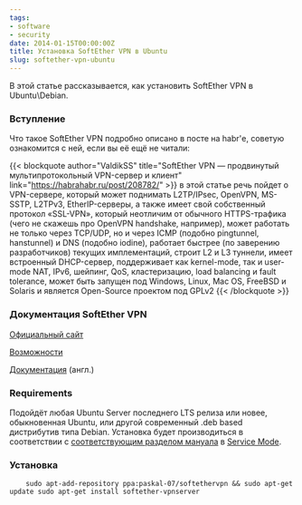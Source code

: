 ```yaml
---
tags:
- software
- security
date: 2014-01-15T00:00:00Z
title: Установка SoftEther VPN в Ubuntu
slug: softether-vpn-ubuntu
---
```


В этой статье рассказывается, как установить SoftEther VPN в Ubuntu\Debian.

<!--more-->

### Вступление

Что такое SoftEther VPN подробно описано в посте на habr'е, советую ознакомится с ней, если вы её ещё не читали:

{{< blockquote author="ValdikSS" title="SoftEther VPN — продвинутый мультипротокольный VPN-сервер и клиент" link="https://habrahabr.ru/post/208782/" >}}
в этой статье речь пойдет о VPN-сервере, который может поднимать L2TP/IPsec, OpenVPN, MS-SSTP, L2TPv3, EtherIP-серверы, а также имеет свой собственный протокол «SSL-VPN», который неотличим от обычного HTTPS-трафика (чего не скажешь про OpenVPN handshake, например), может работать не только через TCP/UDP, но и через ICMP (подобно pingtunnel, hanstunnel) и DNS (подобно iodine), работает быстрее (по заверению разработчиков) текущих имплементаций, строит L2 и L3 туннели, имеет встроенный DHCP-сервер, поддерживает как kernel-mode, так и user-mode NAT, IPv6, шейпинг, QoS, кластеризацию, load balancing и fault tolerance, может быть запущен под Windows, Linux, Mac OS, FreeBSD и Solaris и является Open-Source проектом под GPLv2
{{< /blockquote >}}

### Документация SoftEther VPN

[Официальный сайт](https://www.softether.org/ "SoftEther VPN Project — SoftEther VPN Project")

[Возможности](https://www.softether.org/3-spec "Specification — SoftEther VPN Project")

[Документация](https://www.softether.org/4-docs/1-manual "SoftEther VPN Manual — SoftEther VPN Project") (англ.)

### Requirements

Подойдёт любая Ubuntu Server последнего LTS релиза или новее, обыкновенная Ubuntu, или другой современный .deb based дистрибутив типа Debian. Установка будет производиться в соответствии с [соответствующим разделом мануала](https://www.softether.org/4-docs/1-manual/7._Installing_SoftEther_VPN_Server/7.3_Install_on_Linux_and_Initial_Configurations "7.3 Install on Linux and Initial Configurations — SoftEther VPN Project") в [Service Mode](https://www.softether.org/4-docs/1-manual/3._SoftEther_VPN_Server_Manual/3.2_Operating_Modes "3.2 Operating Modes — SoftEther VPN Project").

### Установка

        sudo apt-add-repository ppa:paskal-07/softethervpn && sudo apt-get update sudo apt-get install softether-vpnserver
